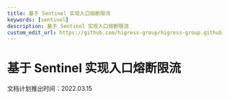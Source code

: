 ```yaml
---
title: 基于 Sentinel 实现入口熔断限流
keywords: [sentinel]
description: 基于 Sentinel 实现入口熔断限流
custom_edit_url: https://github.com/higress-group/higress-group.github.io/blob/main/i18n/zh-cn/docusaurus-plugin-content-docs/current/user/sentinel.md
---
```


# 基于 Sentinel 实现入口熔断限流

文档计划推出时间：2022.03.15
